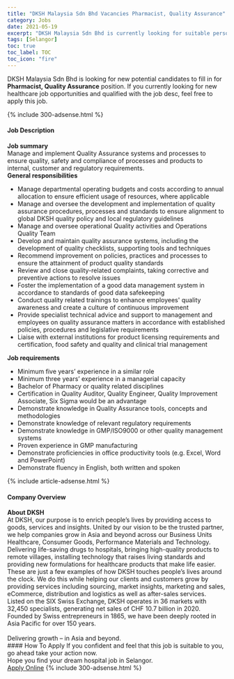 ```yaml
---
title: "DKSH Malaysia Sdn Bhd Vacancies Pharmacist, Quality Assurance" 
category: Jobs 
date: 2021-05-19 
excerpt: "DKSH Malaysia Sdn Bhd is currently looking for suitable person to fill in the Pharmacist, Quality Assurance which positioned at Selangor" 
tags: [Selangor] 
toc: true 
toc_label: TOC 
toc_icon: "fire" 
--- 
```


<p>DKSH Malaysia Sdn Bhd is looking for new potential candidates to fill in for <b>Pharmacist, Quality Assurance</b> position. If you currently looking for new healthcare job opportunities and qualified with the job desc, feel free to apply this job.
</p>{% include 300-adsense.html %} 
<div><div><h4>Job Description</h4></div><div><div><span><div><div><strong>Job summary</strong></div><div>Manage and implement Quality Assurance systems and processes to ensure quality, safety and compliance of processes and products to internal, customer and regulatory requirements.</div><div><strong>General responsibilities</strong></div><ul><li>Manage departmental operating budgets and costs according to annual allocation to ensure efficient usage of resources, where applicable</li><li>Manage and oversee the development and implementation of quality assurance procedures, processes and standards to ensure alignment to global DKSH quality policy and local regulatory guidelines</li><li>Manage and oversee operational Quality activities and Operations Quality Team</li><li>Develop and maintain quality assurance systems, including the development of quality checklists, supporting tools and techniques</li><li>Recommend improvement on policies, practices and processes to ensure the attainment of product quality standards</li><li>Review and close quality-related complaints, taking corrective and preventive actions to resolve issues</li><li>Foster the implementation of a good data management system in accordance to standards of good data safekeeping</li><li>Conduct quality related trainings to enhance employees' quality awareness and create a culture of continuous improvement</li><li>Provide specialist technical advice and support to management and employees on quality assurance matters in accordance with established policies, procedures and legislative requirements</li><li>Liaise with external institutions for product licensing requirements and certification, food safety and quality and clinical trial management</li></ul><div><strong>Job requirements</strong></div><ul><li>Minimum five years&#8217; experience in a similar role</li><li>Minimum three years&#8217; experience in a managerial capacity</li><li>Bachelor of Pharmacy or quality related disciplines</li><li>Certification in Quality Auditor, Quality Engineer, Quality Improvement Associate, Six Sigma would be an advantage</li><li>Demonstrate knowledge in Quality Assurance tools, concepts and methodologies</li><li>Demonstrate knowledge of relevant regulatory requirements</li><li>Demonstrate knowledge in GMP/ISO9000 or other quality management systems</li><li>Proven experience in GMP manufacturing</li><li>Demonstrate proficiencies in office productivity tools (e.g. Excel, Word and PowerPoint)</li><li>Demonstrate fluency in English, both written and spoken</li></ul></div></span></div></div></div> 
{% include article-adsense.html %} 
<div><div><h4>Company Overview</h4></div><div><div><span><div><div>
<div>
<strong>About DKSH</strong></div>
<div>
		At DKSH, our purpose is to enrich people&#8217;s lives by providing access to goods, services and insights. United by our vision to be the trusted partner, we help companies grow in Asia and beyond across our Business Units Healthcare, Consumer Goods, Performance Materials and Technology.</div>
	Delivering life-saving drugs to hospitals, bringing high-quality products to remote villages, installing technology that raises living standards and providing new formulations for healthcare products that make life easier. These are just a few examples of how DKSH touches people&#8217;s lives around the clock. We do this while helping our clients and customers grow by providing services including sourcing, market insights, marketing and sales, eCommerce, distribution and logistics as well as after-sales services.
	<div>
		Listed on the SIX Swiss Exchange, DKSH operates in 36 markets with 32,450 specialists, generating net sales of CHF 10.7 billion in 2020. Founded by Swiss entrepreneurs in 1865, we have been deeply rooted in Asia Pacific for over 150 years.</div>
<br>
	Delivering growth &#8211; in Asia and beyond.
	
	
</div></div></span></div></div></div> 
#### How To Apply 
If you confident and feel that this job is suitable to you, go ahead take your action now. <br/> 
Hope you find your dream hospital job in Selangor. <br/> 
<a href="https://www.jobstreet.com.my/en/job/pharmacist-quality-assurance-4569805?jobId=jobstreet-my-job-4569805" class="btn btn--warning" target="_blank" rel="nofollow noopenner">Apply Online</a> 
{% include 300-adsense.html %} 